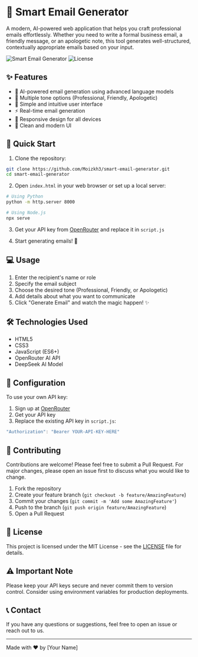 # 📧 Smart Email Generator

A modern, AI-powered web application that helps you craft professional emails effortlessly. Whether you need to write a formal business email, a friendly message, or an apologetic note, this tool generates well-structured, contextually appropriate emails based on your input.

![Smart Email Generator](https://img.shields.io/badge/Status-Active-success)
![License](https://img.shields.io/badge/License-MIT-blue)

## ✨ Features

- 🤖 AI-powered email generation using advanced language models
- 🎯 Multiple tone options (Professional, Friendly, Apologetic)
- 📝 Simple and intuitive user interface
- ⚡ Real-time email generation
- 📱 Responsive design for all devices
- 🎨 Clean and modern UI

## 🚀 Quick Start

1. Clone the repository:
```bash
git clone https://github.com/Moizkh3/smart-email-generator.git
cd smart-email-generator
```

2. Open `index.html` in your web browser or set up a local server:
```bash
# Using Python
python -m http.server 8000

# Using Node.js
npx serve
```

3. Get your API key from [OpenRouter](https://openrouter.ai/) and replace it in `script.js`

4. Start generating emails! 🎉

## 💻 Usage

1. Enter the recipient's name or role
2. Specify the email subject
3. Choose the desired tone (Professional, Friendly, or Apologetic)
4. Add details about what you want to communicate
5. Click "Generate Email" and watch the magic happen! ✨

## 🛠️ Technologies Used

- HTML5
- CSS3
- JavaScript (ES6+)
- OpenRouter AI API
- DeepSeek AI Model

## 🔧 Configuration

To use your own API key:

1. Sign up at [OpenRouter](https://openrouter.ai/)
2. Get your API key
3. Replace the existing API key in `script.js`:
```javascript
"Authorization": "Bearer YOUR-API-KEY-HERE"
```

## 🤝 Contributing

Contributions are welcome! Please feel free to submit a Pull Request. For major changes, please open an issue first to discuss what you would like to change.

1. Fork the repository
2. Create your feature branch (`git checkout -b feature/AmazingFeature`)
3. Commit your changes (`git commit -m 'Add some AmazingFeature'`)
4. Push to the branch (`git push origin feature/AmazingFeature`)
5. Open a Pull Request

## 📝 License

This project is licensed under the MIT License - see the [LICENSE](LICENSE) file for details.

## ⚠️ Important Note

Please keep your API keys secure and never commit them to version control. Consider using environment variables for production deployments.

## 📞 Contact

If you have any questions or suggestions, feel free to open an issue or reach out to us.

---

Made with ❤️ by [Your Name]
